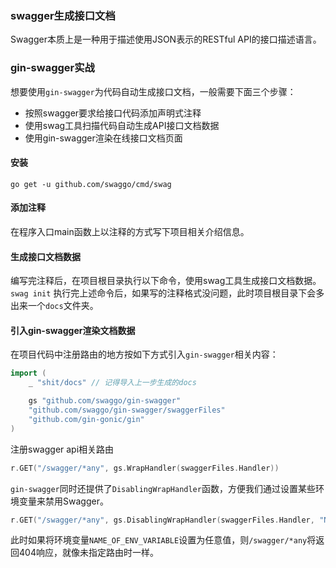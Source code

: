 ### swagger生成接口文档
Swagger本质上是一种用于描述使用JSON表示的RESTful API的接口描述语言。

### gin-swagger实战
想要使用`gin-swagger`为代码自动生成接口文档，一般需要下面三个步骤：
- 按照swagger要求给接口代码添加声明式注释
- 使用swag工具扫描代码自动生成API接口文档数据
- 使用gin-swagger渲染在线接口文档页面

#### 安装
`go get -u github.com/swaggo/cmd/swag`

#### 添加注释
在程序入口main函数上以注释的方式写下项目相关介绍信息。

#### 生成接口文档数据
编写完注释后，在项目根目录执行以下命令，使用swag工具生成接口文档数据。
`swag init`
执行完上述命令后，如果写的注释格式没问题，此时项目根目录下会多出来一个`docs`文件夹。

#### 引入gin-swagger渲染文档数据
在项目代码中注册路由的地方按如下方式引入`gin-swagger`相关内容：
```Go
import (
    _ "shit/docs" // 记得导入上一步生成的docs

    gs "github.com/swaggo/gin-swagger"
    "github.com/swaggo/gin-swagger/swaggerFiles"
    "github.com/gin-gonic/gin"
)
```
注册swagger api相关路由
```Go
r.GET("/swagger/*any", gs.WrapHandler(swaggerFiles.Handler))
```

`gin-swagger`同时还提供了`DisablingWrapHandler`函数，方便我们通过设置某些环境变量来禁用Swagger。
```Go
r.GET("/swagger/*any", gs.DisablingWrapHandler(swaggerFiles.Handler, "NAME_OF_ENV_VARIABLE"))
```
此时如果将环境变量`NAME_OF_ENV_VARIABLE`设置为任意值，则`/swagger/*any`将返回404响应，就像未指定路由时一样。
